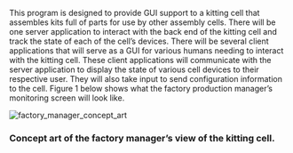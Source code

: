 This program is designed to provide GUI support to a kitting cell that assembles kits full of parts for use
 by other assembly cells.  There will be one server application to interact with the back end of the kitting
 cell and track the state of each of the cell’s devices.  There will be several client applications that will
 serve as a GUI for various humans needing to interact with the kitting cell.  These client applications will
 communicate with the server application to display the state of various cell devices to their respective 
user.  They will also take input to send configuration information to the cell. Figure 1 below shows what the
 factory production manager’s monitoring screen will look like.

![factory_manager_concept_art](https://mail-attachment.googleusercontent.com/attachment/?ui=2&ik=1744392599&view=att&th=13acf40ead879182&attid=0.1&disp=inline&safe=1&zw&saduie=AG9B_P-0bU-toqbKkXSwo-zhnBE-&sadet=1352096988815&sads=N6Pnr7VOjQseQwp-u6G2OBm_o54&sadssc=1)
### Concept art of the factory manager’s view of the kitting cell.